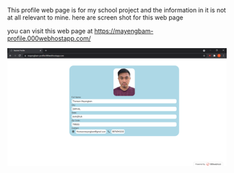 This profile web page is for my school project and the information in it is not at all relevant to mine.
here are screen shot for this web page

you can visit this web page at https://mayengbam-profile.000webhostapp.com/

![desktop_view](desktopview.png)
